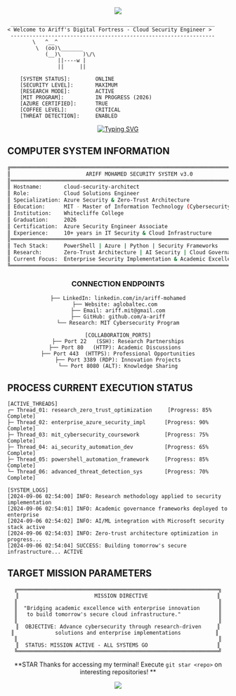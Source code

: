 <div align="center">
  <img src="https://capsule-render.vercel.app/api?type=slice&color=0:00ff00,50:008000,100:000000&height=220&section=header&text=TERMINAL%20ACCESS&fontSize=45&fontColor=00ff00&fontAlignY=60&desc=Ariff%20Mohamed%20-%20Security%20Architect&descAlignY=80&descSize=16" />
</div>

```
 _________________________________________________________________
< Welcome to Ariff's Digital Fortress - Cloud Security Engineer >
 -----------------------------------------------------------------
        \   ^__^
         \  (oo)\_______
            (__)\       )\/\
                ||----w |
                ||     ||

    [SYSTEM STATUS]:        ONLINE
    [SECURITY LEVEL]:       MAXIMUM  
    [RESEARCH MODE]:        ACTIVE
    [MIT PROGRAM]:          IN PROGRESS (2026)
    [AZURE CERTIFIED]:      TRUE
    [COFFEE LEVEL]:         CRITICAL
    [THREAT DETECTION]:     ENABLED
```

<div align="center">
  
  [![Typing SVG](https://readme-typing-svg.herokuapp.com?font=Courier+New&size=16&pause=1000&color=00FF00&center=true&vCenter=true&width=800&lines=root%40azure-security%3A~%23+whoami;%3E+Ariff+Mohamed+-+Cloud+Solutions+Engineer;root%40azure-security%3A~%23+ls+specializations%2F;%3E+Azure_Security+PowerShell_Automation+Zero_Trust+Intune;root%40azure-security%3A~%23+cat+education.txt;%3E+MIT+Cybersecurity+Specialization+(2026)+-+Whitecliffe+College;root%40azure-security%3A~%23+systemctl+status+research;%3E+Zero-trust+architecture+optimization...+ACTIVE;root%40azure-security%3A~%23+ps+aux+%7C+grep+innovation;%3E+AI-powered+security+automation...+RUNNING)](https://git.io/typing-svg)
  
</div>

## COMPUTER SYSTEM INFORMATION
```bash
╔══════════════════════════════════════════════════════════════════════════════╗
║                        ARIFF MOHAMED SECURITY SYSTEM v3.0                   ║
║══════════════════════════════════════════════════════════════════════════════║
║ Hostname:       cloud-security-architect                                    ║
║ Role:           Cloud Solutions Engineer                                     ║
║ Specialization: Azure Security & Zero-Trust Architecture                    ║
║ Education:      MIT - Master of Information Technology (Cybersecurity)      ║
║ Institution:    Whitecliffe College                                         ║
║ Graduation:     2026                                                        ║
║ Certification:  Azure Security Engineer Associate                           ║
║ Experience:     10+ years in IT Security & Cloud Infrastructure             ║
║══════════════════════════════════════════════════════════════════════════════║
║ Tech Stack:     PowerShell | Azure | Python | Security Frameworks          ║
║ Research:       Zero-Trust Architecture | AI Security | Cloud Governance    ║
║ Current Focus:  Enterprise Security Implementation & Academic Excellence     ║
╚══════════════════════════════════════════════════════════════════════════════╝
```

<div align="center">

### CONNECTION ENDPOINTS
```
├── LinkedIn: linkedin.com/in/ariff-mohamed
├── Website: aglobaltec.com  
├── Email: ariff.mit@gmail.com
├── GitHub: github.com/a-ariff
└── Research: MIT Cybersecurity Program

[COLLABORATION_PORTS]
├── Port 22   (SSH): Research Partnerships
├── Port 80   (HTTP): Academic Discussions  
├── Port 443  (HTTPS): Professional Opportunities
├── Port 3389 (RDP): Innovation Projects
└── Port 8080 (ALT): Knowledge Sharing
```

</div>

## PROCESS CURRENT EXECUTION STATUS
```
[ACTIVE_THREADS]
┌─ Thread_01: research_zero_trust_optimization     [Progress: 85% Complete]
├─ Thread_02: enterprise_azure_security_impl      [Progress: 90% Complete]  
├─ Thread_03: mit_cybersecurity_coursework        [Progress: 75% Complete]
├─ Thread_04: ai_security_automation_dev          [Progress: 65% Complete]
├─ Thread_05: powershell_automation_framework     [Progress: 85% Complete]
└─ Thread_06: advanced_threat_detection_sys       [Progress: 70% Complete]

[SYSTEM_LOGS]
[2024-09-06 02:54:00] INFO: Research methodology applied to security implementation
[2024-09-06 02:54:01] INFO: Academic governance frameworks deployed to enterprise
[2024-09-06 02:54:02] INFO: AI/ML integration with Microsoft security stack active
[2024-09-06 02:54:03] INFO: Zero-trust architecture optimization in progress...
[2024-09-06 02:54:04] SUCCESS: Building tomorrow's secure infrastructure... ACTIVE
```

## TARGET MISSION PARAMETERS

<div align="center">

```
╔════════════════════════════════════════════════════════════════╗
║                        MISSION DIRECTIVE                      ║
║                                                                ║
║  "Bridging academic excellence with enterprise innovation      ║
║   to build tomorrow's secure cloud infrastructure."            ║
║                                                                ║
║  OBJECTIVE: Advance cybersecurity through research-driven     ║
║             solutions and enterprise implementations           ║  
║                                                                ║
║  STATUS: MISSION ACTIVE - ALL SYSTEMS GO                      ║
╚════════════════════════════════════════════════════════════════╝
```

**STAR Thanks for accessing my terminal! Execute `git star <repo>` on interesting repositories! **

</div>

<div align="center">
  <img src="https://capsule-render.vercel.app/api?type=waving&color=0:000000,50:008000,100:00ff00&height=100&section=footer"/>
</div>
